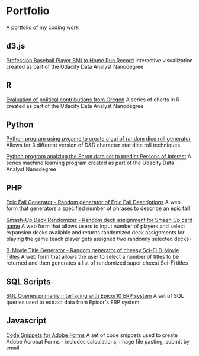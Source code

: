 # Portfolio
A portfolio of my coding work

## d3.js
[Profession Baseball Player BMI to Home Run Record](https://github.com/TheHalfling/Udacity_Project6)
Interactive visualization created as part of the Udacity Data Analyst Nanodegree

## R
[Evaluation of political contributions from Oregon](https://github.com/TheHalfling/Udacity_Nanodegree_Project4)
A series of charts in R created as part of the Udacity Data Analyst Nanodegree

## Python
[Python program using pygame to create a gui of random dice roll generator](https://github.com/TheHalfling/dnd-stat-generator)
Allows for 3 different version of D&D character stat dice roll techniques

[Python program analzing the Enron data set to predict Persons of Interest](https://github.com/TheHalfling/Enron_POI)
A series machine learning program created as part of the Udacity Data Analyst Nanodegree

## PHP
[Epic Fail Generator - Random generator of Epic Fail Descriptions](https://github.com/TheHalfling/EpicFailGenerator)
A web form that generators a specified number of phrases to describe an epic fail

[Smash-Up Deck Randomizer - Random deck assignment for Smash Up card game](https://github.com/TheHalfling/RandomGenerators/Smash-Up-Random-Decks)
A web form that allows users to input number of players and select expansion decks available and returns randomized deck assignments for playing the game (each player gets assigned two randomly selected decks)

[B-Movie Title Generator - Random generator of cheesy Sci-Fi B-Movie Titles](https://github.com/TheHalfling/RandomGenerators/B-Movie-Titles)
A web form that allows the user to select a number of titles to be returned and then generates a list of randomized super cheest Sci-Fi titles

## SQL Scripts
[SQL Queries primarily interfacing with Epicor10 ERP system](https://github.com/TheHalfling/sqlSamples)
A set of SQL queries used to extract data from Epicor's ERP system.


## Javascript
[Code Snippets for Adobe Forms](https://github.com/TheHalfling/AcrobatFormJavaScript)
A set of code snippets used to create Adobe Acrobat Forms - includes calculations, image file pasting, submit by email
